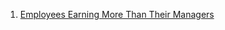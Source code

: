 1. [Employees Earning More Than Their Managers](https://leetcode.com/problems/employees-earning-more-than-their-managers/)
